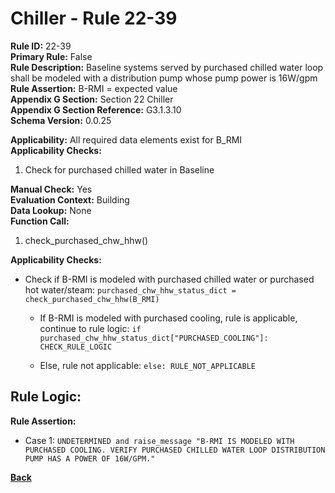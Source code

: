 
# Chiller - Rule 22-39  

**Rule ID:** 22-39  
**Primary Rule:** False  
**Rule Description:** Baseline systems served by purchased chilled water loop shall be modeled with a distribution pump whose pump power is 16W/gpm
**Rule Assertion:** B-RMI = expected value  
**Appendix G Section:** Section 22 Chiller  
**Appendix G Section Reference:** G3.1.3.10  
**Schema Version:** 0.0.25 

**Applicability:** All required data elements exist for B_RMI  
**Applicability Checks:**  

1. Check for purchased chilled water in Baseline

**Manual Check:** Yes  
**Evaluation Context:** Building  
**Data Lookup:** None  
**Function Call:** 

1. check_purchased_chw_hhw()


**Applicability Checks:**

- Check if B-RMI is modeled with purchased chilled water or purchased hot water/steam: `purchased_chw_hhw_status_dict = check_purchased_chw_hhw(B_RMI)`

  - If B-RMI is modeled with purchased cooling, rule is applicable, continue to rule logic: `if purchased_chw_hhw_status_dict["PURCHASED_COOLING"]: CHECK_RULE_LOGIC`

  - Else, rule not applicable: `else: RULE_NOT_APPLICABLE`

## Rule Logic:  


**Rule Assertion:**

- Case 1:  `UNDETERMINED and raise_message "B-RMI IS MODELED WITH PURCHASED COOLING. VERIFY PURCHASED CHILLED WATER LOOP DISTRIBUTION PUMP HAS A POWER OF 16W/GPM."`

**[Back](../_toc.md)**
